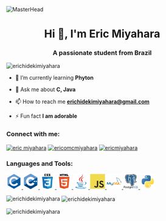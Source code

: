 ![MasterHead](https://64.media.tumblr.com/222f32dd57facf11622e88dc24bc0373/df4292e22ef5062f-22/s640x960/2d199dd0cff96efe0cdb8d58a3098e71fb2026b2.gif)
<h1 align="center">Hi 👋, I'm Eric Miyahara</h1>
<h3 align="center">A passionate student from Brazil</h3>

<p align="left"> <img src="https://miro.medium.com/v2/resize:fit:750/1*A6Sl8DS_C6-mYf2KiqvtyA.gif" alt="erichidekimiyahara" /> </p>

- 🌱 I’m currently learning **Phyton**

- 💬 Ask me about **C, Java**

- 📫 How to reach me **erichidekimiyahara@gmail.com**

- ⚡ Fun fact **I am adorable**

<h3 align="left">Connect with me:</h3>
<p align="left">
<a href="https://linkedin.com/in/eric miyahara" target="blank"><img align="center" src="https://raw.githubusercontent.com/rahuldkjain/github-profile-readme-generator/master/src/images/icons/Social/linked-in-alt.svg" alt="eric miyahara" height="30" width="40" /></a>
<a href="https://instagram.com/ericomcmiyahara" target="blank"><img align="center" src="https://raw.githubusercontent.com/rahuldkjain/github-profile-readme-generator/master/src/images/icons/Social/instagram.svg" alt="ericomcmiyahara" height="30" width="40" /></a>
<a href="https://www.youtube.com/c/ericmiyahara" target="blank"><img align="center" src="https://raw.githubusercontent.com/rahuldkjain/github-profile-readme-generator/master/src/images/icons/Social/youtube.svg" alt="ericmiyahara" height="30" width="40" /></a>
</p>

<h3 align="left">Languages and Tools:</h3>
<p align="left"> <a href="https://www.cprogramming.com/" target="_blank" rel="noreferrer"> <img src="https://raw.githubusercontent.com/devicons/devicon/master/icons/c/c-original.svg" alt="c" width="40" height="40"/> </a> <a href="https://www.w3schools.com/cpp/" target="_blank" rel="noreferrer"> <img src="https://raw.githubusercontent.com/devicons/devicon/master/icons/cplusplus/cplusplus-original.svg" alt="cplusplus" width="40" height="40"/> </a> <a href="https://www.w3schools.com/css/" target="_blank" rel="noreferrer"> <img src="https://raw.githubusercontent.com/devicons/devicon/master/icons/css3/css3-original-wordmark.svg" alt="css3" width="40" height="40"/> </a> <a href="https://www.w3.org/html/" target="_blank" rel="noreferrer"> <img src="https://raw.githubusercontent.com/devicons/devicon/master/icons/html5/html5-original-wordmark.svg" alt="html5" width="40" height="40"/> </a> <a href="https://www.java.com" target="_blank" rel="noreferrer"> <img src="https://raw.githubusercontent.com/devicons/devicon/master/icons/java/java-original.svg" alt="java" width="40" height="40"/> </a> <a href="https://developer.mozilla.org/en-US/docs/Web/JavaScript" target="_blank" rel="noreferrer"> <img src="https://raw.githubusercontent.com/devicons/devicon/master/icons/javascript/javascript-original.svg" alt="javascript" width="40" height="40"/> </a> <a href="https://www.mysql.com/" target="_blank" rel="noreferrer"> <img src="https://raw.githubusercontent.com/devicons/devicon/master/icons/mysql/mysql-original-wordmark.svg" alt="mysql" width="40" height="40"/> </a> <a href="https://www.postgresql.org" target="_blank" rel="noreferrer"> <img src="https://raw.githubusercontent.com/devicons/devicon/master/icons/postgresql/postgresql-original-wordmark.svg" alt="postgresql" width="40" height="40"/> </a> <a href="https://www.python.org" target="_blank" rel="noreferrer"> <img src="https://raw.githubusercontent.com/devicons/devicon/master/icons/python/python-original.svg" alt="python" width="40" height="40"/> </a> </p>

<p><img align="left" src="https://github-readme-stats.vercel.app/api/top-langs?username=erichidekimiyahara&show_icons=true&locale=en&layout=compact" alt="erichidekimiyahara" /></p>

<p>&nbsp;<img align="center" src="https://github-readme-stats.vercel.app/api?username=erichidekimiyahara&show_icons=true&locale=en" alt="erichidekimiyahara" /></p>

<p><img align="center" src="https://github-readme-streak-stats.herokuapp.com/?user=erichidekimiyahara&" alt="erichidekimiyahara" /></p>
